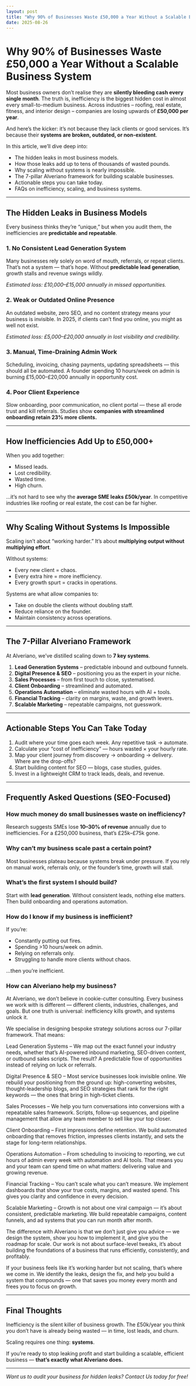 ```yaml
---
layout: post
title: "Why 90% of Businesses Waste £50,000 a Year Without a Scalable Business System"
date: 2025-08-26
---
```


# Why 90% of Businesses Waste £50,000 a Year Without a Scalable Business System

Most business owners don’t realise they are **silently bleeding cash every single month**. The truth is, inefficiency is the biggest hidden cost in almost every small-to-medium business. Across industries – roofing, real estate, fitness, and interior design – companies are losing upwards of **£50,000 per year**.  

And here’s the kicker: it’s not because they lack clients or good services. It’s because their **systems are broken, outdated, or non-existent**.  

In this article, we’ll dive deep into:  
- The hidden leaks in most business models.  
- How those leaks add up to tens of thousands of wasted pounds.  
- Why scaling without systems is nearly impossible.  
- The 7-pillar Alveriano framework for building scalable businesses.  
- Actionable steps you can take today.  
- FAQs on inefficiency, scaling, and business systems.  

---

## The Hidden Leaks in Business Models

Every business thinks they’re “unique,” but when you audit them, the inefficiencies are **predictable and repeatable**.  

### 1. No Consistent Lead Generation System
Many businesses rely solely on word of mouth, referrals, or repeat clients. That’s not a system — that’s hope. Without **predictable lead generation**, growth stalls and revenue swings wildly.  

*Estimated loss: £10,000–£15,000 annually in missed opportunities.*  

### 2. Weak or Outdated Online Presence
An outdated website, zero SEO, and no content strategy means your business is invisible. In 2025, if clients can’t find you online, you might as well not exist.  

*Estimated loss: £5,000–£20,000 annually in lost visibility and credibility.*  

### 3. Manual, Time-Draining Admin Work
Scheduling, invoicing, chasing payments, updating spreadsheets — this should all be automated. A founder spending 10 hours/week on admin is burning £15,000–£20,000 annually in opportunity cost.  

### 4. Poor Client Experience
Slow onboarding, poor communication, no client portal — these all erode trust and kill referrals. Studies show **companies with streamlined onboarding retain 23% more clients.**  

---

## How Inefficiencies Add Up to £50,000+
When you add together:  
- Missed leads.  
- Lost credibility.  
- Wasted time.  
- High churn.  

…it’s not hard to see why the **average SME leaks £50k/year**. In competitive industries like roofing or real estate, the cost can be far higher.  

---

## Why Scaling Without Systems Is Impossible
Scaling isn’t about “working harder.” It’s about **multiplying output without multiplying effort**.  

Without systems:  
- Every new client = chaos.  
- Every extra hire = more inefficiency.  
- Every growth spurt = cracks in operations.  

Systems are what allow companies to:  
- Take on double the clients without doubling staff.  
- Reduce reliance on the founder.  
- Maintain consistency across operations.  

---

## The 7-Pillar Alveriano Framework
At Alveriano, we’ve distilled scaling down to **7 key systems**.  

1. **Lead Generation Systems** – predictable inbound and outbound funnels.  
2. **Digital Presence & SEO** – positioning you as the expert in your niche.  
3. **Sales Processes** – from first touch to close, systematised.  
4. **Client Onboarding** – streamlined and automated.  
5. **Operations Automation** – eliminate wasted hours with AI + tools.  
6. **Financial Tracking** – clarity on margins, waste, and growth levers.  
7. **Scalable Marketing** – repeatable campaigns, not guesswork.  

---

## Actionable Steps You Can Take Today
1. Audit where your time goes each week. Any repetitive task → automate.  
2. Calculate your “cost of inefficiency” — hours wasted × your hourly rate.  
3. Map your client journey from discovery → onboarding → delivery. Where are the drop-offs?  
4. Start building content for SEO — blogs, case studies, guides.  
5. Invest in a lightweight CRM to track leads, deals, and revenue.  

---

## Frequently Asked Questions (SEO-Focused)

### How much money do small businesses waste on inefficiency?
Research suggests SMEs lose **10–30% of revenue** annually due to inefficiencies. For a £250,000 business, that’s £25k–£75k gone.  

### Why can’t my business scale past a certain point?
Most businesses plateau because systems break under pressure. If you rely on manual work, referrals only, or the founder’s time, growth will stall.  

### What’s the first system I should build?
Start with **lead generation**. Without consistent leads, nothing else matters. Then build onboarding and operations automation.  

### How do I know if my business is inefficient?
If you’re:  
- Constantly putting out fires.  
- Spending >10 hours/week on admin.  
- Relying on referrals only.  
- Struggling to handle more clients without chaos.  

…then you’re inefficient.  

### How can Alveriano help my business?
At Alveriano, we don’t believe in cookie-cutter consulting. Every business we work with is different — different clients, industries, challenges, and goals. But one truth is universal: inefficiency kills growth, and systems unlock it.

We specialise in designing bespoke strategy solutions across our 7-pillar framework. That means:

Lead Generation Systems – We map out the exact funnel your industry needs, whether that’s AI-powered inbound marketing, SEO-driven content, or outbound sales scripts. The result? A predictable flow of opportunities instead of relying on luck or referrals.

Digital Presence & SEO – Most service businesses look invisible online. We rebuild your positioning from the ground up: high-converting websites, thought-leadership blogs, and SEO strategies that rank for the right keywords — the ones that bring in high-ticket clients.

Sales Processes – We help you turn conversations into conversions with a repeatable sales framework. Scripts, follow-up sequences, and pipeline management that allow any team member to sell like your top closer.

Client Onboarding – First impressions define retention. We build automated onboarding that removes friction, impresses clients instantly, and sets the stage for long-term relationships.

Operations Automation – From scheduling to invoicing to reporting, we cut hours of admin every week with automation and AI tools. That means you and your team can spend time on what matters: delivering value and growing revenue.

Financial Tracking – You can’t scale what you can’t measure. We implement dashboards that show your true costs, margins, and wasted spend. This gives you clarity and confidence in every decision.

Scalable Marketing – Growth is not about one viral campaign — it’s about consistent, predictable marketing. We build repeatable campaigns, content funnels, and ad systems that you can run month after month.

The difference with Alveriano is that we don’t just give you advice — we design the system, show you how to implement it, and give you the roadmap for scale. Our work is not about surface-level tweaks, it’s about building the foundations of a business that runs efficiently, consistently, and profitably.

If your business feels like it’s working harder but not scaling, that’s where we come in. We identify the leaks, design the fix, and help you build a system that compounds — one that saves you money every month and frees you to focus on growth.

---

## Final Thoughts
Inefficiency is the silent killer of business growth. The £50k/year you think you don’t have is already being wasted — in time, lost leads, and churn.  

Scaling requires one thing: **systems**.  

If you’re ready to stop leaking profit and start building a scalable, efficient business — **that’s exactly what Alveriano does.**  

---

*Want us to audit your business for hidden leaks? Contact Us today for free!*  
